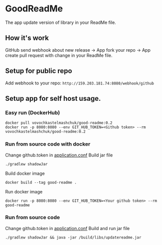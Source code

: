 # GoodReadMe
The app update version of library in your ReadMe file.

## How it's work
GitHub send webhook about new release -> App fork your repo -> App create pull request with change in your ReadMe file.

## Setup for public repo
Add webhook to your repo:
`http://159.203.181.74:8080/webhook/github`

## Setup app for self host usage.
### Easy run (DockerHub)
```shell script
docker pull vovochkastelmashchuk/good-readme:0.2
docker run -p 8080:8080 --env GIT_HUB_TOKEN=<Github token> --rm vovochkastelmashchuk/good-readme:0.2
```

### Run from source code with docker
Change github.token in [application.conf](resources/application.conf)
Build jar file
```shell script
./gradlew shadowJar 
```
Build docker image
```shell script
docker build --tag good-readme .
```
Run docker image
```shell script
docker run -p 8080:8080 --env GIT_HUB_TOKEN=<Your github token> --rm good-readme
```

### Run from source code
Change github.token in [application.conf](resources/application.conf)
Build and run jar file
```shell script
./gradlew shadowJar && java -jar /build/libs/updatereadme.jar 
```
  

